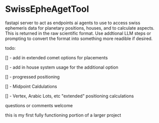 # SwissEpheAgetTool

fastapi server to act as endpoints ai agents to use to access swiss ephemeris data for planetary positions, houses, and to calculate aspects. This is returned in the raw scientific format. Use addtional LLM steps or prompting to convert the format into something more readible if desired.

todo:

[] - add in extended comet options for placements

[] - add in house system usage for the additional option

[] - progressed positioning

[] - Midpoint Caldulations

[] - Vertex, Arabic Lots, etc "extended" positioning calculations

questions or comments welcome

this is my first fully functioning portion of a larger project

